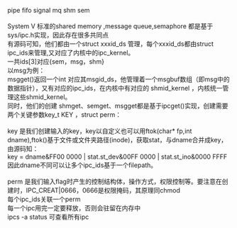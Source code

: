 
pipe fifo signal mq shm sem
<br><br>
System V 标准的shared memory ,message queue,semaphore 都是基于sys/ipc.h实现，因此存在很多共同点<br>
有源码可知，他们都由一个struct xxxid_ds 管理，每个xxxid_ds都由struct ipc_ids来管理,又对应了内核中的ipc_kernel。<br>
一共ids[3]对应{sem，msg，shm}<br>
以msg为例：<br>
msgget()返回一个int 对应其msgid_ds，他管理着一个msgbuf数组（即msg中的数据指针），又有对应的ipc_ids，在内核中有对应的 shmid_kernel ，内核统一管理这些shmid_kernel。<br>
同时，他们的创建 shmget、semget、msgget都是基于ipcget()实现，创建需要两个关键参数key_t KEY ，struct perm：<br>
<br>
key 是我们创建输入的key，key以自定义也可以用ftok(char* fp,int dname),ftok()基于文件或文件夹路径(inode)，获取stat，与dname合并成key，由源码知：<br>
key = dname&FF00 0000 | stat.st_dev&00FF 0000 | stat.st_ino&0000 FFFF <br>
因此dname不同可以让多个ipc_ids基于一个filepath。<br>
<br>
perm 是我们输入flag时产生的控制结构体，操作方式，权限控制等。要注意在创建时，IPC_CREAT|0666，0666是权限掩码，其原理同chmod<br>
每个ipc_ids关联一个perm<br>
每一个ipc用完一定要释放，否则会驻留在内存中<br>
ipcs -a status 可查看所有ipc
